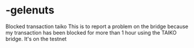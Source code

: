 # -gelenuts
Blocked transaction taiko
This is to report a problem on the bridge because my transaction has been blocked for more than 1 hour using the TAIKO bridge. It's on the testnet 
